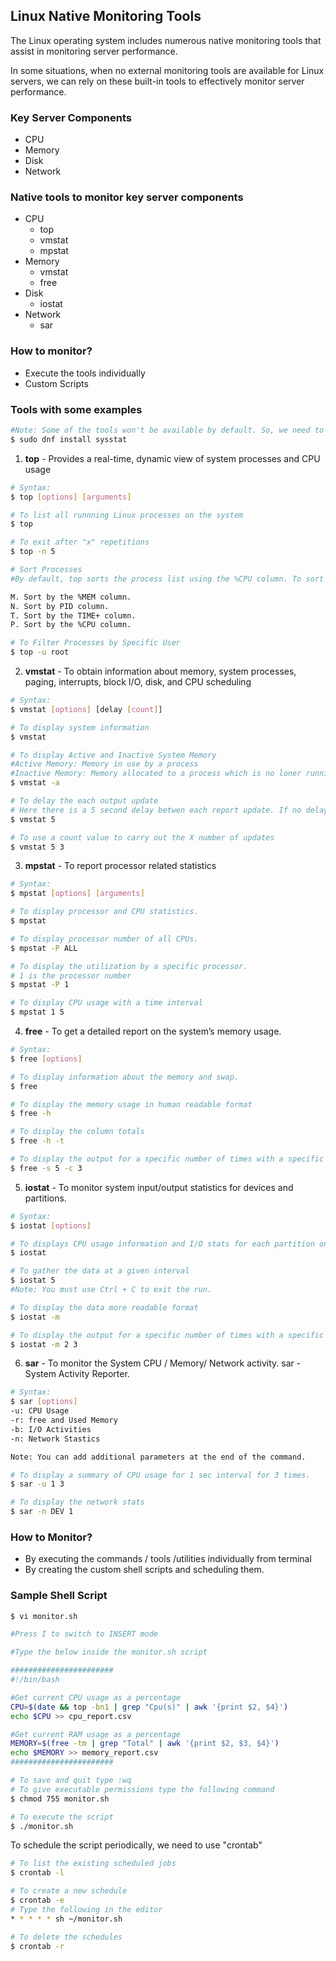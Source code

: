 ## Linux Native Monitoring Tools

The Linux operating system includes numerous native monitoring tools that assist in monitoring server performance.

In some situations, when no external monitoring tools are available for Linux servers, we can rely on these built-in tools to effectively monitor server performance.

### Key Server Components

- CPU
- Memory
- Disk
- Network

### Native tools to monitor key server components

- CPU
  - top
  - vmstat
  - mpstat
- Memory
  - vmstat
  - free
- Disk
  - iostat
- Network
  - sar

### How to monitor?

- Execute the tools individually
- Custom Scripts

### Tools with some examples

```bash
#Note: Some of the tools won't be available by default. So, we need to install sysstat package.
$ sudo dnf install sysstat
```

1. **top** - Provides a real-time, dynamic view of system processes and CPU usage

```bash
# Syntax:
$ top [options] [arguments]

# To list all runnning Linux processes on the system
$ top

# To exit after "x" repetitions
$ top -n 5

# Sort Processes
#By default, top sorts the process list using the %CPU column. To sort processes using a different column, press one of the following keys:

M. Sort by the %MEM column.
N. Sort by PID column.
T. Sort by the TIME+ column.
P. Sort by the %CPU column.

# To Filter Processes by Specific User
$ top -u root
```

2. **vmstat** - To obtain information about memory, system processes, paging, interrupts, block I/O, disk, and CPU scheduling

```bash
# Syntax:
$ vmstat [options] [delay [count]]

# To display system information
$ vmstat

# To display Active and Inactive System Memory
#Active Memory: Memory in use by a process
#Inactive Memory: Memory allocated to a process which is no loner running
$ vmstat -a

# To delay the each output update
# Here there is a 5 second delay betwen each report update. If no delay specified only output is printed.
$ vmstat 5

# To use a count value to carry out the X number of updates
$ vmstat 5 3
```

3. **mpstat** - To report processor related statistics

```bash
# Syntax:
$ mpstat [options] [arguments]

# To display processor and CPU statistics.
$ mpstat

# To display processor number of all CPUs.
$ mpstat -P ALL

# To display the utilization by a specific processor.
# 1 is the processor number
$ mpstat -P 1

# To display CPU usage with a time interval
$ mpstat 1 5
```

4. **free** - To get a detailed report on the system’s memory usage.

```bash
# Syntax:
$ free [options]

# To display information about the memory and swap.
$ free

# To display the memory usage in human readable format
$ free -h

# To display the column totals
$ free -h -t

# To display the output for a specific number of times with a specific delay
$ free -s 5 -c 3
```

5. **iostat** - To monitor system input/output statistics for devices and partitions.

```bash
# Syntax:
$ iostat [options]

# To displays CPU usage information and I/O stats for each partition on the system.
$ iostat

# To gather the data at a given interval
$ iostat 5
#Note: You must use Ctrl + C to exit the run.

# To display the data more readable format
$ iostat -m

# To display the output for a specific number of times with a specific delay
$ iostat -m 2 3
```

6. **sar** - To monitor the System CPU / Memory/ Network activity. sar - System Activity Reporter.

```bash
# Syntax:
$ sar [options]
-u: CPU Usage
-r: free and Used Memory
-b: I/O Activities
-n: Network Stastics

Note: You can add additional parameters at the end of the command.

# To display a summary of CPU usage for 1 sec interval for 3 times.
$ sar -u 1 3

# To display the network stats
$ sar -n DEV 1
```

### How to Monitor?

- By executing the commands / tools /utilities individually from terminal
- By creating the custom shell scripts and scheduling them.

### Sample Shell Script

```bash
$ vi monitor.sh

#Press I to switch to INSERT mode

#Type the below inside the monitor.sh script

#######################
#!/bin/bash

#Get current CPU usage as a percentage
CPU=$(date && top -bn1 | grep "Cpu(s)" | awk '{print $2, $4}')
echo $CPU >> cpu_report.csv

#Get current RAM usage as a percentage
MEMORY=$(free -tm | grep "Total" | awk '{print $2, $3, $4}')
echo $MEMORY >> memory_report.csv
#######################

# To save and quit type :wq
# To give executable permissions type the following command
$ chmod 755 monitor.sh

# To execute the script
$ ./monitor.sh
```

To schedule the script periodically, we need to use "crontab"

```bash
# To list the existing scheduled jobs
$ crontab -l

# To create a new schedule
$ crontab -e
# Type the following in the editor
* * * * * sh ~/monitor.sh

# To delete the schedules
$ crontab -r
```
